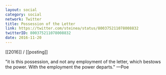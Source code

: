 ```yaml
---
layout: social
category: social
network: Twitter
title: Possession of the Letter
link: https://twitter.com/steinea/status/800375211078008832
twitterID: 800375211078008832
date: 2016-11-20
---
```


[[2016]] / [[posting]]

"it is this possession, and not any employment of the letter, which bestows the power. With the employment the power departs." —Poe
